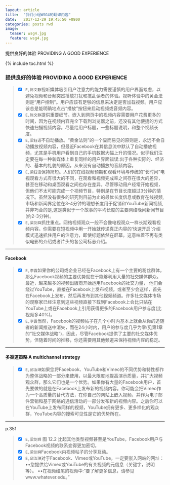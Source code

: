 ```yaml
---
layout: article
title:  "我们小组WSG4的翻译内容"
date:   2017-12-29 19:45:50 +0800
categories: posts rwd
image:
  teaser: wsg4.jpg
  feature: wsg4.jpg
---
```


提供良好的体验 PROVIDING A GOOD EXPERIENCE

{% include toc.html %}


### 提供良好的体验 PROVIDING A GOOD EXPERIENCE

> - [x] `E,陈文静`视听媒体吸引用户注意力的能力需要谨慎的用户界面考虑，以避免视频和音频突然播放打扰和搅乱读者的体验。视听体验中的黄金法则是“用户控制”。用户应该有足够的信息来决定是否加载视频。用户应该总是能明确地点击“播放”按钮来启动视频或音频内容。
> - [x] `E,陈文静`提供重要细节。嵌入到网页中的视频内容需要用户花费更多的时间，因为在视频内容完全下载到浏览器之前，还没有其他便捷的方式快速扫描视频内容。尽量给用户标题，一些标题说明，和整个视频长度。
> - [x] `E,梁钰语`不自动播放。“黄金法则”的一个显而易见的原则是，永远不会自动播放视频内容，但最近Facebook在其信息流中默认了自动播放视频，尤其是手机用户看到自己的手机数据大幅上升的情况。似乎我们注定要在每一种新媒体上重复同样的用户界面错误:出于各种实际的、经济的、基本的礼貌的原因，从来没有自动播放的音频内容。
> - [x] `E,梁钰语`保持简短。人们的在线视频预期和观看环境与传统的“长时间”电视观看方式有很大的不同，在观看和视频完成率之间存在很大的差异，甚至在移动和桌面观看之间也存在差异。尽管移动用户经常开始视频，但他们不太可能完成一个视频节目，特别是在节目长度超过3分钟的情况下。虽然没有很多的研究到目前为止的最优长度信息或教育在线视频,市场和新闻界定位在3-4分钟的理想长度用于促销和YouTube新闻视频,并非巧合的是,这是类似于一个故事的平均长度的主要网络晚间新闻节目(约2-3分钟)。
> - [x] `E,梁剑舜`抓住重点。网络视频观众一般不会像电视观众一样长期观看视频内容。你需要在短视频中用一开始就传递真正内容的‘快速开启’介绍模式迅速抓住用户的注意力，即使标题依然在屏幕。这意味着不再有类似电影的介绍或者片头的各公司标志介绍。

---

#### Facebook
> - [x] `E,李露`如果你的公司或企业已经在Facebook上有一个主要的粉丝群体，
那么Facebook视频的主要优势就在于能够利用大量的社交媒体群众。
最近，越来越多的视频出版商开始运用Facebook的社交力量，
他们会绕过YouTube，直接在Facebook上发布视频。或者至少会这样，首先在Facebook上发布，然后再发布到其他视频频道。许多社交媒体市场的观察家已经注意到这些视频直接下载到Facebook上会比只贴在YouTube上或在Facebook上引用获得更多的Facebook用户参与度(比视频多40%)。
> - [x] `E,李露`当然，Facebook的视频帖子在几个小时内基本上就会从你的追随者的新闻推送中消失，而在24小时内，用户的参与度几乎为零(见第1章的“社交媒体战略”)，因此，尽管Facebook提供了主要的社交媒体优势，但随着时间的推移，你还需要用其他频道来保持视频内容的稳定。

---

#### 多渠道策略  A multichannel strategy
> - [x] `E,邱汝琳`如果您将Facebook、YouTube和Vimeo的不同优势和特性都作为整体战略的一部分来使用，以最大限度地提高演示质量，并扩大视频观众群，那么它们也是一个优势。如果你有大量的Facebook用户，首先要做的就是在Facebook上发布新的视频内容。你可能会把Vimeo作为一个高质量的替代方法，在你自己的网站上嵌入视频，并作为电子邮件营销和基于网络的通信活动的一部分发布新的视频内容。之后你可以在YouTube上发布同样的视频，YouTube拥有更多、更多样化的观众群，YouTube内容的搜索可见性是它的优势所在。

---
p.351
> - [x] `E,梁剑舜` 图 12.2
比起其他类型视频甚至是YouTube，Facebook用户与Facebook视频的联系变得更加密切。
> - [x] `E,梁剑舜`Facebook内视频帖子的分享互动。
> - [x] `E,邱汝琳`对于Facebook、Vimeo或YouTube，一定要嵌入网站的网址：
••您提供给Vimeo或YouTube的有关视频的元信息（关键字，说明等）。
••在视频结尾的视频中:“要了解更多信息，请参见www.whatever.edu。”






